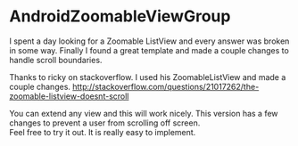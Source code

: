 # AndroidZoomableViewGroup 

I spent a day looking for a Zoomable ListView and every answer was broken in some way. 
Finally I found a great template and made a couple changes to handle scroll boundaries.

Thanks to ricky on stackoverflow.  I used his ZoomableListView and made a couple changes. 
http://stackoverflow.com/questions/21017262/the-zoomable-listview-doesnt-scroll

You can extend any view and this will work nicely. 
This version has a few changes to prevent a user from scrolling off screen.  
Feel free to try it out.  It is really easy to implement.